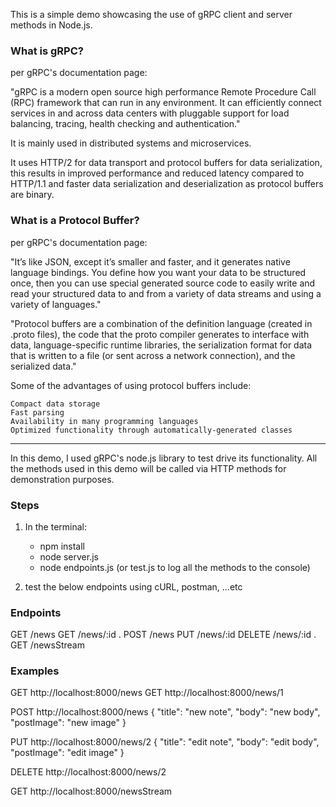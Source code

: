 This is a simple demo showcasing the use of gRPC client and server methods in Node.js.

### What is gRPC?
per gRPC's documentation page:

"gRPC is a modern open source high performance Remote Procedure Call (RPC) framework that can run in any environment. It can efficiently connect services in and across data centers with pluggable support for load balancing, tracing, health checking and authentication."

It is mainly used in distributed systems and microservices.

It uses HTTP/2 for data transport and protocol buffers for data serialization, this results in improved performance and reduced latency compared to HTTP/1.1 and faster data serialization and deserialization as protocol buffers are binary.

### What is a Protocol Buffer?
per gRPC's documentation page:

"It’s like JSON, except it’s smaller and faster, and it generates native language bindings. You define how you want your data to be structured once, then you can use special generated source code to easily write and read your structured data to and from a variety of data streams and using a variety of languages."

"Protocol buffers are a combination of the definition language (created in .proto files), the code that the proto compiler generates to interface with data, language-specific runtime libraries, the serialization format for data that is written to a file (or sent across a network connection), and the serialized data."

Some of the advantages of using protocol buffers include:

    Compact data storage
    Fast parsing
    Availability in many programming languages
    Optimized functionality through automatically-generated classes

-------------------

In this demo, I used gRPC's node.js library to test drive its functionality. All the methods used in this demo will be called via HTTP methods for demonstration purposes.

### Steps

1. In the terminal:

    - npm install
    - node server.js
    - node endpoints.js (or test.js to log all the methods to the console)

2. test the below endpoints using cURL, postman, ...etc

### Endpoints

GET /news 
GET /news/:id 
.
POST /news 
PUT /news/:id 
DELETE /news/:id 
.
GET /newsStream

### Examples

GET http://localhost:8000/news
GET http://localhost:8000/news/1

POST http://localhost:8000/news
{
 "title": "new note",
 "body": "new body",
 "postImage": "new image"
}

PUT http://localhost:8000/news/2
{
 "title": "edit note",
 "body": "edit body",
 "postImage": "edit image"
}

DELETE http://localhost:8000/news/2

GET http://localhost:8000/newsStream